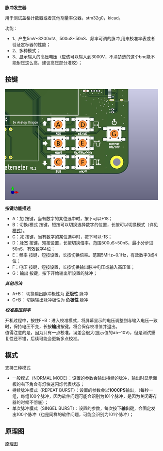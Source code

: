 **脉冲发生器**  
  
用于测试盖格计数器或者其他剂量率仪器。stm32g0，kicad。  
  
功能：  
- 1、产生5mV\~3200mV、500uS\~50nS、频率可调的脉冲,用来校准率表或者验证定标器的性能；  
- 2、多种模式；  
- 3、显示输入的高压电压（应该可以输入到3000V，不清楚选的这个bnc能不能耐压这么高，建议高压部分灌胶）；  
  
## 按键  

![keys](./IMG.jpg)  

**按键功能描述**  
  
- A：加 按键，当有数字的某位选中时，按下可以+1S；  
- B：切换/模式 按键，短按可以切换选择数字的位置，长按可以切换模式（详见[模式](#模式)）。  
- C：减 按键，当有数字的某位选中时，按下可以-1S；  
- D：脉宽 按键，短按设置，长按切换倍率。范围500uS\~50nS，最小分步进50nS，有效数字4位；  
- E：频率 按键，短按设置，长按切换倍率。范围5MHz\~0.1Hz，有效数字3或4位；  
- F：电压 按键，短按设置，长按切换输出脉冲电压或输入高压值；  
- G：输出 按键，按下开始输出所设置的脉冲；  

***其他用法***  
- A+B： 切换输出脉冲极性为 **正极性** 脉冲  
- C+B： 切换输出脉冲极性为 **负极性** 脉冲  
  
***校准高压斜率***  
  
开机过程中，按住F+B：进入校准模式，将屏幕显示的电压调整到与输入电压一致时，保持电压不变，长按**输出**按键，将会保存校准值并退出。  
值得注意的是，因为只有一点校准，误差会很大(显示值的±5\~10V)，但是测试重复性还不错，后续可能会更新多点校准。  
  
## 模式  
  
支持三种模式  
  
- 一般模式（NORMAL MODE）：设置的参数会输出持续的脉冲，输出时显示面板的右下角会有灯快速闪烁代表状态；  
- 持续脉冲模式（REPEAT BURST）：设置的参数会以**100CPS**输出，（每秒一组，每组100个脉冲，因为软件问题可能会识别为101个脉冲，是因为关闭寄存器的时候不彻底）；  
- 单次脉冲模式（SINGEL BURST）：设置的参数，每次按下**输出**键，会固定发出100个脉冲（也是同样的软件问题，可能会识别为101个脉冲）；  
  

## 原理图  
  
[原理图](./SCH.pdf)
  
  
